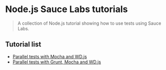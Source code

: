 Node.js Sauce Labs tutorials
=============

> A collection of Node.js tutorial showing how to use tests using Sauce Labs.

## Tutorial list

- [Parallel tests with Mocha and WD.js](./mocha-wd-parallel)
- [Parallel tests with Grunt, Mocha and WD.js](./grunt-mocha-wd-parallel)
